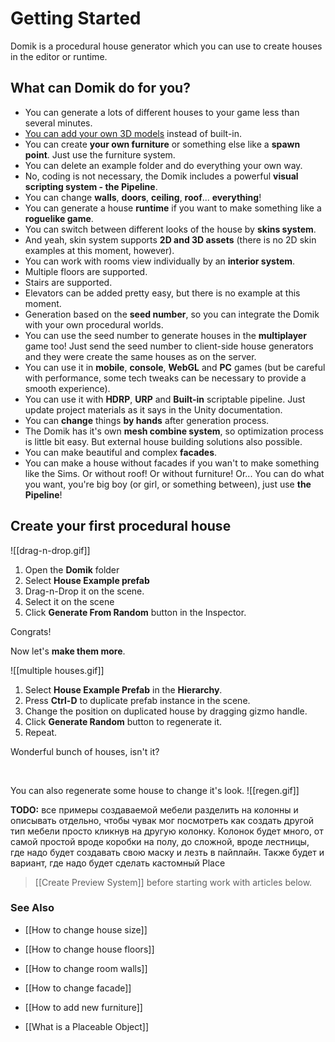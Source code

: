# Getting Started
Domik is a procedural house generator which you can use to create houses in the editor or runtime.


## **What can Domik do for you?**
- You can generate a lots of different houses to your game less than several minutes.
- [You can add your own 3D models](../How%20to%20replace%20models%20or%20materials.md) instead of built-in.
- You can create **your own furniture** or something else like a **spawn point**. Just use the furniture system.
- You can delete an  example folder and do everything your own way.
- No, coding is not necessary, the Domik includes a powerful **visual scripting system - the Pipeline**.
- You can change **walls**, **doors**, **ceiling**, **roof**... **everything**!
- You can generate a house **runtime** if you want to make something like a **roguelike game**.
- You can switch between different looks of the house by **skins system**.
- And yeah, skin system supports **2D and 3D assets** (there is no 2D skin examples at this moment, however).
- You can work with rooms view individually by an **interior system**.
- Multiple floors are supported.
- Stairs are supported.
- Elevators can be added pretty easy, but there is no example at this moment.
- Generation based on the **seed number**, so you can integrate the Domik with your own procedural worlds.
- You can use the seed number to generate houses in the **multiplayer** game too! Just send the seed number to client-side house generators and they were create the same houses as on the server.
- You can use it in **mobile**, **console**, **WebGL** and **PC** games (but be careful with performance, some tech tweaks can be necessary to provide a smooth experience).
- You can use it with **HDRP**, **URP** and **Built-in** scriptable pipeline. Just update project materials as it says in the Unity documentation.
- You can **change** things **by hands** after generation process.
- The Domik has it's own **mesh combine system**, so optimization process is little bit easy. But external house building solutions also possible.
- You can make beautiful and complex **facades**.
- You can make a house without facades if you wan't to make something like the Sims. Or without roof! Or without furniture! Or... You can do what you want, you're big boy (or girl, or something between), just use **the Pipeline**!

## **Create your first procedural house**

![[drag-n-drop.gif]]

1. Open the **Domik** folder 
2. Select **House Example prefab** 
3. Drag-n-Drop it on the scene.
4. Select it on the scene 
5. Click **Generate From Random** button in the Inspector.

Congrats!

Now let's **make them more**.

![[multiple houses.gif]]

1. Select **House Example Prefab** in the **Hierarchy**.
2. Press **Ctrl-D** to duplicate prefab instance in the scene. 
3. Change the position on duplicated house by dragging gizmo handle.
4. Click **Generate Random** button to regenerate it.
5. Repeat.

Wonderful bunch of houses, isn't it?

<br/>

You can also regenerate some house to change it's look.
![[regen.gif]]


**TODO:** все примеры создаваемой мебели разделить на колонны и описывать отдельно, чтобы чувак мог посмотреть как создать другой тип мебели просто кликнув на другую колонку. Колонок будет много, от самой простой вроде коробки на полу, до сложной, вроде лестницы, где надо будет создавать свою маску и лезть в пайплайн. Также будет и вариант, где надо будет сделать кастомный Place

> [[Create Preview System]] before starting work with articles below.


### **See Also**
- [[How to change house size]]
- [[How to change house floors]]
- [[How to change room walls]]
- [[How to change facade]]

- [[How to add new furniture]]
- [[What is a Placeable Object]]

